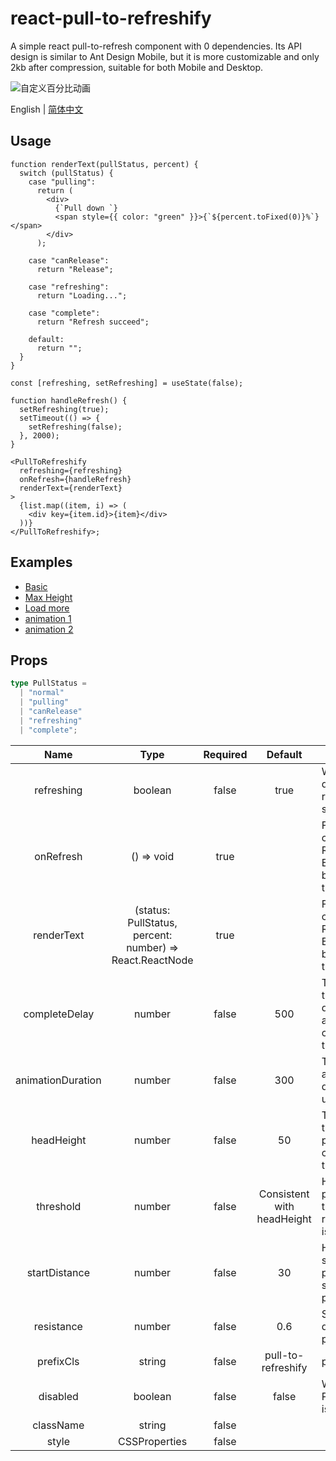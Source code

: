 # react-pull-to-refreshify

A simple react pull-to-refresh component with 0 dependencies. Its API design is similar to Ant Design Mobile, but it is more customizable and only 2kb after compression, suitable for both Mobile and Desktop.

![自定义百分比动画](https://files.catbox.moe/n1vr31.gif)

English | [简体中文](./README-zh_CN.md)

## Usage

```tsx
function renderText(pullStatus, percent) {
  switch (pullStatus) {
    case "pulling":
      return (
        <div>
          {`Pull down `}
          <span style={{ color: "green" }}>{`${percent.toFixed(0)}%`}</span>
        </div>
      );

    case "canRelease":
      return "Release";

    case "refreshing":
      return "Loading...";

    case "complete":
      return "Refresh succeed";

    default:
      return "";
  }
}

const [refreshing, setRefreshing] = useState(false);

function handleRefresh() {
  setRefreshing(true);
  setTimeout(() => {
    setRefreshing(false);
  }, 2000);
}

<PullToRefreshify
  refreshing={refreshing}
  onRefresh={handleRefresh}
  renderText={renderText}
>
  {list.map((item, i) => (
    <div key={item.id}>{item}</div>
  ))}
</PullToRefreshify>;
```

## Examples

- [Basic](https://codesandbox.io/s/shy-glade-gu7wfu)
- [Max Height](https://codesandbox.io/s/eager-mcnulty-i53syu)
- [Load more](https://codesandbox.io/s/mystifying-banach-07mccb)
- [animation 1](https://codesandbox.io/s/frosty-herschel-dxrn4e)
- [animation 2](https://codesandbox.io/s/confident-morning-9eug7v)

## Props

```ts
type PullStatus =
  | "normal"
  | "pulling"
  | "canRelease"
  | "refreshing"
  | "complete";
```

|       Name        |                           Type                           | Required |          Default           | Description                                                          |
| :---------------: | :------------------------------------------------------: | :------: | :------------------------: | -------------------------------------------------------------------- |
|    refreshing     |                         boolean                          |  false   |            true            | Whether to display the refreshing status                             |
|     onRefresh     |                        () => void                        |   true   |                            | Function called when Refresh Event has been trigerred                |
|    renderText     | (status: PullStatus, percent: number) => React.ReactNode |   true   |                            | Function called when Refresh Event has been trigerred                |
|   completeDelay   |                          number                          |  false   |            500             | The time for the delay to disappear after completion, the unit is ms |
| animationDuration |                          number                          |  false   |            300             | The time for animation duration, the unit is ms                      |
|    headHeight     |                          number                          |  false   |             50             | The height of the head prompt content area, the unit is px           |
|     threshold     |                          number                          |  false   | Consistent with headHeight | How far to pull down to trigger refresh, unit is px                  |
|   startDistance   |                          number                          |  false   |             30             | How far to start the pulling status, unit is px                      |
|    resistance     |                          number                          |  false   |            0.6             | Scale of difficulty to pull down                                     |
|     prefixCls     |                          string                          |  false   |     pull-to-refreshify     | prefix class                                                         |
|     disabled      |                         boolean                          |  false   |           false            | Whether the PullToRefresh is disabled                                |
|     className     |                          string                          |  false   |                            |                                                                      |
|       style       |                      CSSProperties                       |  false   |                            |                                                                      |
